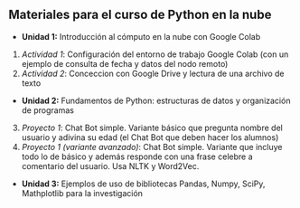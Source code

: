 ## Materiales para el curso de Python en la nube

* **Unidad 1:** Introducción al cómputo en la nube con Google Colab
1. *Actividad 1*: Configuración del entorno de trabajo Google Colab (con un ejemplo de consulta de fecha y datos del nodo remoto)
2. *Actividad 2*: Conceccion con Google Drive y lectura de una archivo de texto
* **Unidad 2:** Fundamentos de Python: estructuras de datos y organización de programas
3. *Proyecto 1*: Chat Bot simple. Variante básico que pregunta nombre del usuario y adivina su edad (el Chat Bot que deben hacer los alumnos)
4. *Proyecto 1 (variante avanzado)*: Chat Bot simple. Variante que incluye todo lo de básico y además responde con una frase celebre a comentario del usuario. Usa NLTK y Word2Vec.
* **Unidad 3:** Ejemplos de uso de bibliotecas Pandas, Numpy, SciPy, Mathplotlib para la investigación
